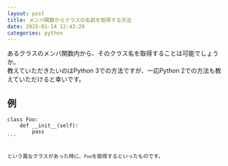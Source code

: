 ```yaml
---
layout: post
title: メンバ関数からクラスの名前を取得する方法
date: 2015-01-14 12:43:29
categories: python
---
```

<p>あるクラスのメンバ関数内から、そのクラス名を取得することは可能でしょうか。<br>
教えていただきたいのはPython 3での方法ですが、一応Python 2での方法も教えていただけると幸いです。</p>

<h2>例</h2>

<pre class="lang-py prettyprint-override"><code>class Foo:
    def __init__(self):
        pass
```

<p>という風なクラスがあった時に、<code>Foo</code>を取得するといったものです。</p>

